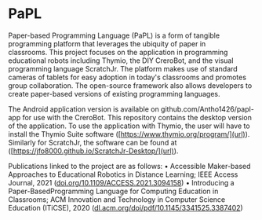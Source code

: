 # PaPL
Paper-based Programming Language (PaPL) is a form of tangible programming platform that leverages the ubiquity of paper in classrooms. This project focuses on the application in programming educational robots including Thymio, the DIY CreroBot, and the visual programming language ScratchJr. The platform makes use of standard cameras of tablets for easy adoption in today's classrooms and promotes group collaboration. The open-source framework also allows developers to create paper-based versions of existing programming languages.

The Android application version is available on github.com/Antho1426/papl-app for use with the CreroBot.
This repository contains the desktop version of the application. To use the application with Thymio, the user will have to install the Thymio Suite software ([https://www.thymio.org/program/](url)). Similarly for ScratchJr, the software can be found at ([https://jfo8000.github.io/ScratchJr-Desktop/](url)).

Publications linked to the project are as follows:
• Accessible Maker-based Approaches to Educational Robotics in Distance Learning; IEEE Access Journal, 2021 ([doi.org/10.1109/ACCESS.2021.3094158](url))
• Introducing a Paper-BasedProgramming Language for Computing Education in Classrooms; ACM Innovation and Technology in Computer Science Education (ITiCSE), 2020 ([dl.acm.org/doi/pdf/10.1145/3341525.3387402](url))
